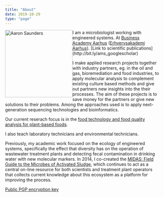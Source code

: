 ```yaml
---
title: "About"
date: 2019-10-29
type: "page"
---
```


<img src="/img/amsa-portrait-small.jpg" style="float:left" alt="Aaron Saunders" width="220"  class="headshot"/>

<p>I am a microbiologist working with engineered systems. At <a href= "http://baaa.dk">Business Academy Aarhus</a> (<a href= "http://eaaa.dk">Erhvervsakademi Aarhus</a>). [Link to scientific publications](http://bit.ly/ams_googlescholar) </p>

<p>I make applied research projects together with industry partners, eg. in the oil and gas, bioremediation and food industries, to apply molecular analysis to complement existing culture based methods and give out partners new insights into the their processes. The aim of these projects is to save money for the partners or give new solutions to their problems. Among the approaches used is to apply next-generation sequencing technologies and bioinformatics.</p>

Our current reserach focus is in the [food technology and food quality analysis for plant-based foods](https://www.eaviden.dk/project/plantebaseret-mad-storhitter-men-kan-det-holde/).

<p>I also teach laboratory technicians and environmental technicians.</p>

<p>Previously, my academic work focused on the ecology of engineered systems, specifically the effect that diversity has on the operation of wastewater treatment plants and  detecting fecal contamination in drinking water with new molecular markers. In 2014, I co-created the <a href="http://midasfieldguide.org/">MIDAS: Field Guide to the Microbes of Activated Sludge</a>, which continues to act as a central on-line resource for both scientists and treatment plant operators that collects current knowledge about this ecosystem as a platform for improving the process.</p>

[Public PGP encryption key](http://bit.ly/amspublicpgp)
